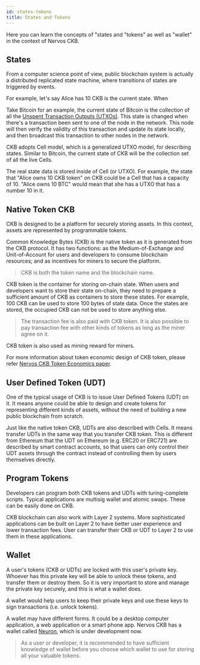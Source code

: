 ```yaml
---
id: states-tokens
title: States and Tokens
---
```


Here you can learn the concepts of "states and "tokens" as well as "wallet" in the context of Nervos CKB.

## States
From a computer science point of view, public blockchain system is actually a distributed replicated state machine, where transitions of states are triggered by events. 

For example, let's say Alice has 10 CKB is the current state. When 

Take Bitcoin for an example, the current state of Bitcoin is the collection of all the [Unspent Transaction Outputs (UTXOs)](blockchain#utxo-model). This state is changed when there's a transaction been sent to one of the node in the network. This node will then verify the validity of this transaction and update its state locally, and then broadcast this transaction to other nodes in the network.

CKB adopts Cell model, which is a generalized UTXO model, for describing states. Similar to Bitcoin, the current state of CKB will be the collection set of all the live Cells.

The real state data is stored inside of Cell (or UTXO). For example, the state that "Alice owns 10 CKB token" on CKB could be a Cell that has a capacity of 10. "Alice owns 10 BTC" would mean that she has a UTXO that has a number 10 in it.

## Native Token CKB
CKB is designed to be a platform for securely storing assets. In this context, assets are represented by programmable tokens. 

Common Knowledge Bytes (CKB) is the native token as it is generated from the CKB protocol. It has two functions: as the Medium-of-Exchange and Unit-of-Account for users and developers to consume blockchain resources; and as incentives for miners to secure the platform.

> CKB is both the token name and the blockchain name.

CKB token is the container for storing on-chain state. When users and developers want to store their state on-chain, they need to prepare a sufficient amount of CKB as containers to store these states. For example, 100 CKB can be used to store 100 bytes of state data. Once the states are stored, the occupied CKB can not be used to store anything else. 

> The transaction fee is also paid with CKB token. It is also possible to pay transaction fee with other kinds of tokens as long as the miner agree on it.

CKB token is also used as mining reward for miners.

For more information about token economic design of CKB token, please refer [Nervos CKB Token Economics paper](https://github.com/nervosnetwork/rfcs/blob/master/rfcs/0015-ckb-cryptoeconomics/0015-ckb-cryptoeconomics.md).

## User Defined Token (UDT)
One of the typical usage of CKB is to issue User Defined Tokens (UDT) on it. It means anyone could be able to design and create tokens for representing different kinds of assets, without the need of building a new public blockchain from scratch. 

Just like the native token CKB, UDTs are also described with Cells. It means transfer UDTs in the same way that you transfer CKB token. This is different from Ethereum that the UDT on Ethereum (e.g. ERC20 or ERC721) are described by smart contract accounts, so that users can only control their UDT assets through the contract instead of controlling them by users themselves directly. 

## Program Tokens

Developers can program both CKB tokens and UDTs with turing-complete scripts. Typical applications are multisig wallet and atomic swaps. These can be easily done on CKB.

CKB blockchain can also work with Layer 2 systems. More sophisticated applications can be built on Layer 2 to have better user experience and lower transaction fees. User can transfer their CKB or UDT to Layer 2 to use them in these applications.

## Wallet
A user's tokens (CKB or UDTs) are locked with this user's private key. Whoever has this private key will be able to unlock these tokens, and transfer them or destroy them. So it is very important to store and manage the private key securely, and this is what a wallet does.

A wallet would help users to keep their private keys and use these keys to sign transactions (i.e. unlock tokens).

A wallet may have different forms. It could be a desktop computer application, a web application or a smart phone app. Nervos CKB has a wallet called [Neuron](https://github.com/nervosnetwork/neuron), which is under development now.

> As a user or developer, it is recommended to have sufficient knowledge of wallet before you choose which wallet to use for storing all your valuable tokens.



